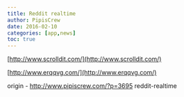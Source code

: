 ```yaml
---
title: Reddit realtime
author: PipisCrew
date: 2016-02-10
categories: [app,news]
toc: true
---
```


[http://www.scrolldit.com/](http://www.scrolldit.com/)

[http://www.erqqvg.com/](http://www.erqqvg.com/)

origin - http://www.pipiscrew.com/?p=3695 reddit-realtime